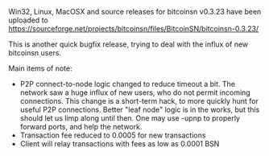 Win32, Linux, MacOSX and source releases for bitcoinsn v0.3.23 have been uploaded to
https://sourceforge.net/projects/bitcoinsn/files/BitcoinSN/bitcoinsn-0.3.23/

This is another quick bugfix release, trying to deal with the influx of new bitcoinsn users.

Main items of note:

* P2P connect-to-node logic changed to reduce timeout a bit.  The network saw a huge influx of new users, who do not permit incoming connections.  This change is a short-term hack, to more quickly hunt for useful P2P connections.  Better "leaf node" logic is in the works, but this should let us limp along until then.  One may use -upnp to properly forward ports, and help the network.
* Transaction fee reduced to 0.0005 for new transactions
* Client will relay transactions with fees as low as 0.0001 BSN
